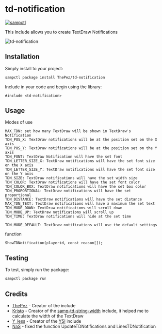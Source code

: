# td-notification

[![sampctl](https://img.shields.io/badge/sampctl-td--notification-2f2f2f.svg?style=for-the-badge)](https://github.com/ThePez/td-notification)

This Include allows you to create TextDraw Notifications

![td-notification](https://i.ibb.co/pLH38H0/sa-mp-928.png)

## Installation

Simply install to your project:

```bash
sampctl package install ThePez/td-notification
```

Include in your code and begin using the library:

```pawn
#include <td-notification>
```

## Usage

Modes of use

```pawn
MAX_TDN: set how many TextDraw will be shown in TextDraw's Notification
TDN_POS_X: TextDraw notifications will be at the position set on the X axis
TDN_POS_Y: TextDraw notifications will be at the position set on the Y axis
TDN_FONT: TextDraw Notification will have the set font
TDN_LETTER_SIZE_X: TextDraw notifications will have the set font size on the X axis
TDN_LETTER_SIZE_Y: TextDraw notifications will have the set font size on the Y axis
TDN_SIZE: TextDraw notifications will have the set width size
TDN_COLOR: TextDraw notifications will have the set font color
TDN_COLOR_BOX: TextDraw notifications will have the set box color
TDN_PROPORTIONAL: TextDraw notifications will have the set proportional
TDN_DISTANCE: TextDraw notifications will have the set distance
MAX_TDN_TEXT: TextDraw notifications will have a maximum the set text
TDN_MODE_DOWN: TextDraw notifications will scroll down
TDN_MODE_UP: TextDraw notifications will scroll up
TDN_TIME: TextDraw notifications will hide at the set time

TDN_MODE_DEFAULT: TextDraw notifications will use the default settings
```

function

```pawn
ShowTDNotification(playerid, const reason[]);
```

## Testing

To test, simply run the package:

```bash
sampctl package run
```

## Credits

* [ThePez](https://github.com/ThePez) - Creator of the include
* [Kristo](https://github.com/kristoisberg) - Creator of the [samp-td-string-width](https://github.com/kristoisberg/samp-td-string-width) include, it helped me to calculate the width of the TextDraw
* [Y_less](https://github.com/y-less) - Creator of the [YSI](https://github.com/pawn-lang/YSI-Includes) include
* [NaS](https://github.com/Naseband) - fixed the function UpdateTDNotifications and LinesTDNotification